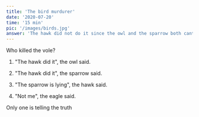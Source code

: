 ```yaml
---
title: 'The bird murdurer'
date: '2020-07-20'
time: '15 min'
pic: '/images/birds.jpg'
answer: 'The hawk did not do it since the owl and the sparrow both cant tell the truth. Left is the owl, the sparrow and the eagle. The hawks says that the sparrow is lying, which is correct and the only possible scenario where there is only on telling the truth. This means that the eagle is lying and is also guilty for the murder.'
---
```


Who killed the vole?

1. "The hawk did it", the owl said.

2. "The hawk did it", the sparrow said.

3. "The sparrow is lying", the hawk said.

4. "Not me", the eagle said.

Only one is telling the truth

